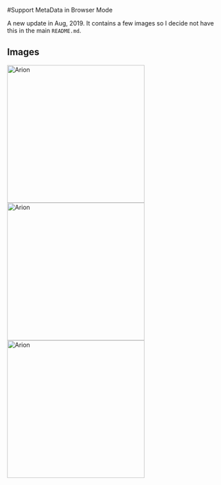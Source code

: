#Support MetaData in Browser Mode

A new update in Aug, 2019. It contains a few images so I decide not have this in the main `README.md`.

## Images

<img width="320" src="media/PostGal1.png" alt="Arion">

<img width="320" src="media/PostGal2.png" alt="Arion">

<img width="320" src="media/Postgal3.png" alt="Arion">
